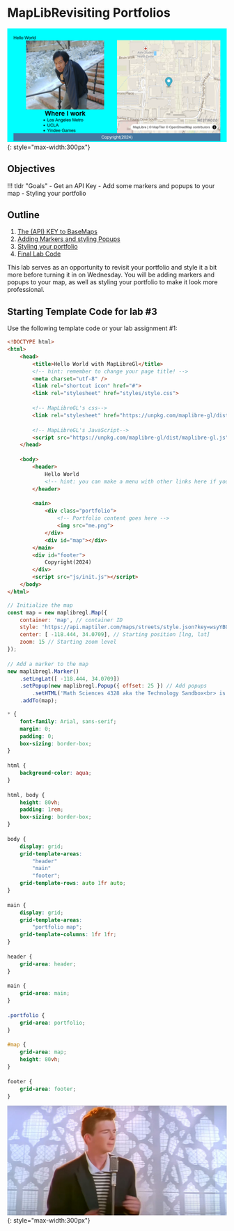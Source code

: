 # MapLibRevisiting Portfolios

![](././media/1moregoal.png){: style="max-width:300px"}

## Objectives

!!! tldr "Goals"
    - Get an API Key
    - Add some markers and popups to your map
    - Styling your portfolio

## Outline

1. [The (API) KEY to BaseMaps](./m0.md)
2. [Adding Markers and styling Popups](./m1.md)
3. [Styling your portfolio](./m2.md)
4. [Final Lab Code](./m3.md)

This lab serves as an opportunity to revisit your portfolio and style it a bit more before turning it in on Wednesday. You will be adding markers and popups to your map, as well as styling your portfolio to make it look more professional.

## Starting Template Code for lab #3

Use the following template code or your lab assignment #1:

```html title="index.html" linenums="1"
<!DOCTYPE html>
<html>
    <head>
        <title>Hello World with MapLibreGl</title>
        <!-- hint: remember to change your page title! -->
        <meta charset="utf-8" />
        <link rel="shortcut icon" href="#">
        <link rel="stylesheet" href="styles/style.css">

        <!-- MapLibreGL's css-->
        <link rel="stylesheet" href="https://unpkg.com/maplibre-gl/dist/maplibre-gl.css" />

		<!-- MapLibreGL's JavaScript-->
		<script src="https://unpkg.com/maplibre-gl/dist/maplibre-gl.js"></script>
    </head>
    
    <body>
        <header>
			Hello World
            <!-- hint: you can make a menu with other links here if you'd like -->
        </header>
        
        <main>
			<div class="portfolio">
				<!-- Portfolio content goes here -->
				<img src="me.png">
			</div>
            <div id="map"></div>
        </main>
        <div id="footer">
            Copyright(2024)
        </div>
        <script src="js/init.js"></script>
    </body>
</html>
```

```javascript title="js/init.js"
// Initialize the map
const map = new maplibregl.Map({
    container: 'map', // container ID
    style: 'https://api.maptiler.com/maps/streets/style.json?key=wsyYBQjqRwKnNsZrtci1', // Your style URL
    center: [ -118.444, 34.0709], // Starting position [lng, lat]
    zoom: 15 // Starting zoom level
});

// Add a marker to the map
new maplibregl.Marker()
    .setLngLat([ -118.444, 34.0709])
    .setPopup(new maplibregl.Popup({ offset: 25 }) // Add popups
        .setHTML('Math Sciences 4328 aka the Technology Sandbox<br> is the lab where I used to work in '))
    .addTo(map);
```

```css title="styles/style.css" linenums="1"
* {
    font-family: Arial, sans-serif;
    margin: 0;
    padding: 0;
    box-sizing: border-box;
}

html {
    background-color: aqua;
}

html, body {
    height: 80vh;
    padding: 1rem;
    box-sizing: border-box;
}

body {
    display: grid;
    grid-template-areas: 
        "header"
        "main"
        "footer";
    grid-template-rows: auto 1fr auto;
}

main {
    display: grid;
    grid-template-areas:
        "portfolio map";
    grid-template-columns: 1fr 1fr;
}

header { 
    grid-area: header;
}

main { 
    grid-area: main;
}

.portfolio {
    grid-area: portfolio;
}

#map { 
    grid-area: map;
    height: 80vh;
}

footer { 
    grid-area: footer;
}
```

![](././media/rick.jpg){: style="max-width:300px"}